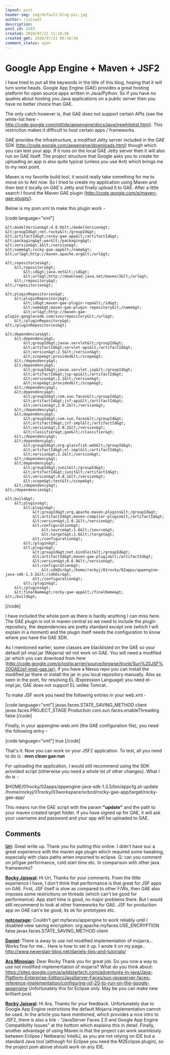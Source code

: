 ```yaml
---
layout: post
header-img: img/default-blog-pic.jpg
author: rjaiswal
description: 
post_id: 4183
created: 2010/07/21 11:18:56
created_gmt: 2010/07/21 06:18:56
comment_status: open
---
```


# Google App Engine + Maven + JSF2

I have tried to put all the keywords in the title of this blog, hoping that it will turn some heads. Google App Engine (GAE) provides a great hosting platform for open source apps written in Java/Python. So if you have no qualms about hosting you Java applications on a public server then you have no better choice than GAE.

The only catch however is, that GAE does not support certain APIs (see the white-list here - <http://code.google.com/intl/de/appengine/docs/java/jrewhitelist.html>). This restriction makes it difficult to host certain apps / frameworks.

GAE provides the infrastructure, a modified Jetty server included in the GAE SDK (<http://code.google.com/appengine/downloads.html>) though which you can test your app. If it runs on the local GAE Jetty server then it will also run on GAE itself. The project structure that Google asks you to create for uploading an app is also quite typical (unless you use Ant) which brings me to my next point.

Maven is my favorite build tool, it would really take something for me to move on to Ant now. So I tried to create my application using Maven and then test it locally on GAE's Jetty and finally upload it to GAE. After a little search I found the Maven GAE plugin (<http://code.google.com/p/maven-gae-plugin/>).

Below is my pom.xml to make this plugin work - 

[code language="xml"] <project xmlns="http://maven.apache.org/POM/4.0.0" xmlns:xsi="http://www.w3.org/2001/XMLSchema-instance" xsi:schemaLocation="http://maven.apache.org/POM/4.0.0 http://maven.apache.org/maven-v4_0_0.xsd">
    
    
    &lt;modelVersion&gt;4.0.0&lt;/modelVersion&gt;
    &lt;groupId&gt;net.rocky&lt;/groupId&gt;
    &lt;artifactId&gt;rocky-gae-app&lt;/artifactId&gt;
    &lt;packaging&gt;war&lt;/packaging&gt;
    &lt;version&gt;1&lt;/version&gt;
    &lt;name&gt;rocky-gae-app&lt;/name&gt;
    &lt;url&gt;http://maven.apache.org&lt;/url&gt;
    
    &lt;repositories&gt;
        &lt;repository&gt;
            &lt;id&gt;java.net&lt;/id&gt;
            &lt;url&gt;http://download.java.net/maven/2&lt;/url&gt;
        &lt;/repository&gt;
    &lt;/repositories&gt;
    
    &lt;pluginRepositories&gt;
        &lt;pluginRepository&gt;
            &lt;id&gt;maven-gae-plugin-repo&lt;/id&gt;
            &lt;name&gt;maven-gae-plugin repository&lt;/name&gt;
            &lt;url&gt;http://maven-gae-plugin.googlecode.com/svn/repository&lt;/url&gt;
        &lt;/pluginRepository&gt;
    &lt;/pluginRepositories&gt;
    
    &lt;dependencies&gt;
        &lt;dependency&gt;
            &lt;groupId&gt;javax.servlet&lt;/groupId&gt;
            &lt;artifactId&gt;servlet-api&lt;/artifactId&gt;
            &lt;version&gt;2.5&lt;/version&gt;
            &lt;scope&gt;provided&lt;/scope&gt;
        &lt;/dependency&gt;
        &lt;dependency&gt;
            &lt;groupId&gt;javax.servlet.jsp&lt;/groupId&gt;
            &lt;artifactId&gt;jsp-api&lt;/artifactId&gt;
            &lt;version&gt;2.1&lt;/version&gt;
            &lt;scope&gt;provided&lt;/scope&gt;
        &lt;/dependency&gt;
        &lt;dependency&gt;
            &lt;groupId&gt;com.sun.faces&lt;/groupId&gt;
            &lt;artifactId&gt;jsf-api&lt;/artifactId&gt;
            &lt;version&gt;2.0.2&lt;/version&gt;
        &lt;/dependency&gt;
        &lt;dependency&gt;
            &lt;groupId&gt;com.sun.faces&lt;/groupId&gt;
            &lt;artifactId&gt;jsf-impl&lt;/artifactId&gt;
            &lt;version&gt;2.0.2&lt;/version&gt;
            &lt;classifier&gt;gae&lt;/classifier&gt;
        &lt;/dependency&gt;
        &lt;dependency&gt;
            &lt;groupId&gt;org.glassfish.web&lt;/groupId&gt;
            &lt;artifactId&gt;el-impl&lt;/artifactId&gt;
            &lt;version&gt;2.2&lt;/version&gt;
        &lt;/dependency&gt;
        &lt;dependency&gt;
            &lt;groupId&gt;junit&lt;/groupId&gt;
            &lt;artifactId&gt;junit&lt;/artifactId&gt;
            &lt;version&gt;4.8.1&lt;/version&gt;
            &lt;scope&gt;test&lt;/scope&gt;
        &lt;/dependency&gt;
    &lt;/dependencies&gt;
    
    &lt;build&gt;
        &lt;plugins&gt;
            &lt;plugin&gt;
                &lt;groupId&gt;org.apache.maven.plugins&lt;/groupId&gt;
                &lt;artifactId&gt;maven-compiler-plugin&lt;/artifactId&gt;
                &lt;version&gt;2.0.2&lt;/version&gt;
                &lt;configuration&gt;
                    &lt;source&gt;1.6&lt;/source&gt;
                    &lt;target&gt;1.6&lt;/target&gt;
                &lt;/configuration&gt;
            &lt;/plugin&gt;
            &lt;plugin&gt;
                &lt;groupId&gt;net.kindleit&lt;/groupId&gt;
                &lt;artifactId&gt;maven-gae-plugin&lt;/artifactId&gt;
                &lt;version&gt;0.6.0&lt;/version&gt;
                &lt;configuration&gt;
                    &lt;sdkDir&gt;/home/rockyj/01rocky/02apps/appengine-java-sdk-1.3.5&lt;/sdkDir&gt;
                &lt;/configuration&gt;
            &lt;/plugin&gt;
        &lt;/plugins&gt;
        &lt;finalName&gt;rocky-gae-app&lt;/finalName&gt;
    &lt;/build&gt;
    

</project> [/code]

I have included the whole pom as there is hardly anything I can miss here. The GAE plugin is not in maven central so we need to include the plugin repository, the dependencies are pretty standard except one (which I will explain in a moment) and the plugin itself needs the configuration to know where you have the GAE SDK.

As I mentioned earlier, some classes are blacklisted on the GAE so your default jsf-impl.jar (Mojarra) wil not work on GAE. You will need a modified jar which you can download from here (<http://code.google.com/p/joshjcarrier/source/browse/trunk/Sun%20JSF%20GAE/jsf-impl-gae.jar>), if you have a Nexus repo you can install the modified jar there or install the jar in you local repository manually. Also as seen in the pom, for resolving EL (Expression Language) you need el-impl.jar, GAE does not support EL unlike Tomcat. 

To make JSF work you need the following entries in your web.xml -

[code language="xml"] <!-- Seems like GAE 1.2.6 cannot handle server side session management. At least for JSF 2.0.1 --> <context-param> <param-name>javax.faces.STATE_SAVING_METHOD</param-name> <param-value>client</param-value> </context-param> <!-- Recommendation from GAE pages --> <context-param> <param-name>javax.faces.PROJECT_STAGE</param-name> <param-value>Production</param-value> </context-param> <!-- Accommodate Single-Threaded Requirement of Google AppEngine --> <context-param> <param-name>com.sun.faces.enableThreading</param-name> <param-value>false</param-value> </context-param> [/code]

Finally, in your appengine-web.xml (the GAE configuration file), you need the following entry - 

[code language="xml"] <sessions-enabled>true</sessions-enabled> [/code]

That's it. Now you can work on your JSF2 application. To test, all you need to do is : **mvn clean gae:run**

For uploading the application, I would still recommend using the SDK provided script (otherwise you need a whole lot of other changes). What I do is - 

$HOME/01rocky/02apps/appengine-java-sdk-1.3.5/bin/appcfg.sh update /home/rockyj/01rocky/03workspace/scbcd/rocky-gae-app/target/rocky-gae-app/

This means run the GAE script with the param **"update"** and the path to your maven created target folder. If you have signed up for GAE, it will ask your username and password and your app will be uploaded to GAE.

## Comments

**[Uri](#68 "2010-08-12 03:00:19"):** Great write up. Thank you for putting this online. I didn't have suc a great experience with the maven age plugin which required some tweaking, especially with class paths when imported to eclipse. Q: can you comment on jsf/gae performance, cold start time etc. In comparison with other java frameworks?

**[Rocky Jaiswal](#88 "2010-08-16 08:26:06"):** Hi Uri, Thanks for your comments. From the little experience I have, I don't think that performance is that great for JSF apps on GAE. First, JSF itself is slow as compared to other F/Ws, then GAE also imposes some restrictions on threads (which can't be good for performance). App start time is good, no major problems there. But I would still recommend to look at other frameworks for GAE. JSF for production app on GAE can'e be good, its ok for prototypes etc.

**[notcourage](#3461 "2010-12-11 05:23:17"):** Couldn't get myfaces/appengine to work reliably until I disabled view saving encryption: org.apache.myfaces.USE_ENCRYPTION false javax.faces.STATE_SAVING_METHOD client

**[Daniel](#3068 "2010-10-27 15:11:08"):** There is away to use not modified implementation of mojarra... Works fine for me... Here is how to set it up. I wrote it on my page.. http://www.neverslair-blog.net/daniels-tips-and-tutorials/

**[Ara Minosian](#1581 "2010-09-14 04:45:02"):** Dear Rocky Thank you for great job. Do you now a way to use not modified implementation of mojarra? What do you think about: https://sites.google.com/a/wildstartech.com/adventures-in-java/Java-Platform-Enterprise-Edition/JavaServer-Faces/sun-javaserver-faces-reference-implementation/configuring-jsf-20-to-run-on-the-google-appengine Unfortunately this for Eclipse only. May be you can make new brilliant post.

**[Rocky Jaiswal](#1614 "2010-09-14 12:10:24"):** Hi Ara, Thanks for your feedback. Unfortunately due to Google App Engine restrictions the default Mojarra implementation cannot be used. In the article you have mentioned, which provides a nice intro to JSF2, there is also a link - "JavaServer Faces 2.0 and Google App Engine Compatibility Issues" at the bottom which explains this in detail. Finally, another advantage of using Maven is that the project can work seamlessly between Eclipse / Netbeans/ IntelliJ, as you are not relying on IDE but a standard Java tool (although for Eclipse you need the M2Eclipse plugin), so the project pom above should work on any IDE.

